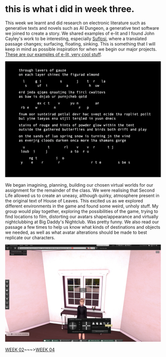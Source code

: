 # this is what i did in week three.

This week we learnt and did research on electronic literature such as generative texts and novels such as AI Dungeon, a generative text software we joined to create a story. We shared examples of e-lit and I found John Cayley's work to be interesting, especially [Suflosi](http://programmatology.shadoof.net/ritajs/suflosijs/index.html), where a translated passage changes; surfacing, floating, sinking. This is something that I will keep in mind as possible inspiration for when we begin our major projects. [These are our examples of e-lit, very cool stuff](https://docs.google.com/presentation/d/1QXcxFkKdzMiwNWBSdXT0LG9YNFjlzViwScTtsLMXROo/edit#slide=id.g8e5317bdfc_0_33).

![](suflosi.png)

We began imagining, planning, building our chosen virtual worlds for our assignment for the remainder of the class. We were realising that Second Life allowed us to create an uneasy, although quirky, atmosphere present in the original text of House of Leaves. This excited us as we explored different environments in the game and found some weird, unholy stuff. My group would play together, exploring the possibilities of the game, trying to find locations to film, distorting our avatars shape/appearance and virtually nightclubbing at Big Daddy's Nightclub. Was pretty funny. We also read our passage a few times to help us know what kinds of destinations and objects we needed, as well as what avatar alterations should be made to best replicate our characters. 

![](secondlife.png)

[WEEK 02](https://taylarogic.github.io/codeWords/02/)~~~>[WEEK 04](https://taylarogic.github.io/codeWords/04/)
